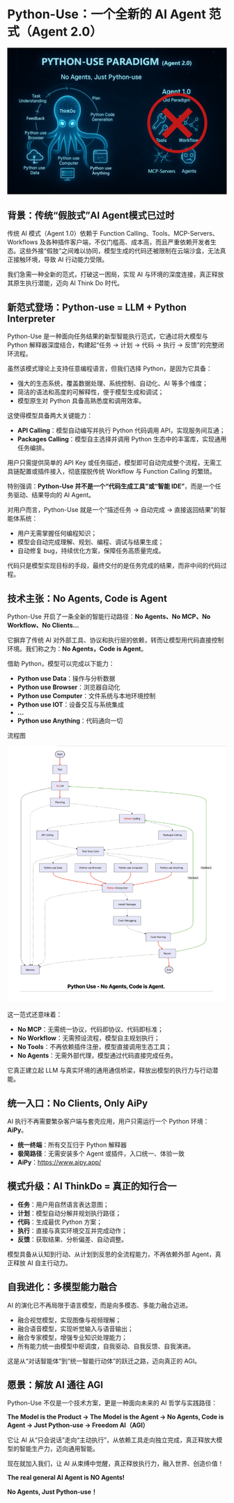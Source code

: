 # Python-Use：一个全新的 AI Agent 范式（Agent 2.0）

<img src="aipy.jpg" alt="AIPy">

## 背景：传统“假肢式”AI Agent模式已过时

传统 AI 模式（Agent 1.0）依赖于 Function Calling、Tools、MCP-Servers、Workflows 及各种插件客户端，不仅门槛高、成本高，而且严重依赖开发者生态。这些外接“假肢”之间难以协同，模型生成的代码还被限制在云端沙盒，无法真正接触环境，导致 AI 行动能力受限。

我们急需一种全新的范式，打破这一困局，实现 AI 与环境的深度连接，真正释放其原生执行潜能，迈向 AI Think Do 时代。

## 新范式登场：Python-use = LLM + Python Interpreter

Python-Use 是一种面向任务结果的新型智能执行范式，它通过将大模型与 Python 解释器深度结合，构建起“任务 → 计划 → 代码 → 执行 → 反馈”的完整闭环流程。

虽然该模式理论上支持任意编程语言，但我们选择 Python，是因为它具备：

- 强大的生态系统，覆盖数据处理、系统控制、自动化、AI 等多个维度；
- 简洁的语法和高度的可解释性，便于模型生成和调试；
- 模型原生对 Python 具备高熟悉度和调用效率。

这使得模型具备两大关键能力：

- **API Calling**：模型自动编写并执行 Python 代码调用 API，实现服务间互通；
- **Packages Calling**：模型自主选择并调用 Python 生态中的丰富库，实现通用任务编排。

用户只需提供简单的 API Key 或任务描述，模型即可自动完成整个流程，无需工具链配置或插件接入，彻底摆脱传统 Workflow 与 Function Calling 的繁琐。

特别强调：**Python-Use 并不是一个“代码生成工具”或“智能 IDE”**，而是一个任务驱动、结果导向的 AI Agent。

对用户而言，Python-Use 就是一个“描述任务 → 自动完成 → 直接返回结果”的智能体系统：

- 用户无需掌握任何编程知识；
- 模型会自动完成理解、规划、编程、调试与结果生成；
- 自动修复 bug，持续优化方案，保障任务高质量完成。

代码只是模型实现目标的手段，最终交付的是任务完成的结果，而非中间的代码过程。

## 技术主张：No Agents, Code is Agent

Python-Use 开启了一条全新的智能行动路径：**No Agents、No MCP、No Workflow、No Clients...**

它摒弃了传统 AI 对外部工具、协议和执行层的依赖，转而让模型用代码直接控制环境。我们称之为：**No Agents，Code is Agent**。

借助 Python，模型可以完成以下能力：

- **Python use Data**：操作与分析数据
- **Python use Browser**：浏览器自动化
- **Python use Computer**：文件系统与本地环境控制
- **Python use IOT**：设备交互与系统集成
- **...**
- **Python use Anything**：代码通向一切

流程图

![流程图](python-use-wf.png)

这一范式还意味着：

- **No MCP**：无需统一协议，代码即协议、代码即标准；
- **No Workflow**：无需预设流程，模型自主规划执行；
- **No Tools**：不再依赖插件注册，模型直接调用生态工具；
- **No Agents**：无需外部代理，模型通过代码直接完成任务。

它真正建立起 LLM 与真实环境的通用通信桥梁，释放出模型的执行力与行动潜能。

## 统一入口：No Clients, Only AiPy

AI 执行不再需要繁杂客户端与套壳应用，用户只需运行一个 Python 环境：**AiPy**。

- **统一终端**：所有交互归于 Python 解释器
- **极简路径**：无需安装多个 Agent 或插件，入口统一、体验一致
- **AiPy**：https://www.aipy.app/

## 模式升级：AI ThinkDo = 真正的知行合一

- **任务**：用户用自然语言表达意图；
- **计划**：模型自动分解并规划执行路径；
- **代码**：生成最优 Python 方案；
- **执行**：直接与真实环境交互并完成动作；
- **反馈**：获取结果、分析偏差、自动调整。

模型具备从认知到行动、从计划到反思的全流程能力，不再依赖外部 Agent，真正释放 AI 自主行动力。

## 自我进化：多模型能力融合

AI 的演化已不再局限于语言模型，而是向多模态、多能力融合迈进。

- 融合视觉模型，实现图像与视频理解；
- 融合语音模型，实现听觉输入与语音输出；
- 融合专家模型，增强专业知识处理能力；
- 所有能力统一由模型中枢调度，自我驱动、自我反馈、自我演进。

这是从“对话智能体”到“统一智能行动体”的跃迁之路，迈向真正的 AGI。

## 愿景：解放 AI 通往 AGI

Python-Use 不仅是一个技术方案，更是一种面向未来的 AI 哲学与实践路径：

**The Model is the Product → The Model is the Agent → No Agents, Code is Agent → Just Python-use → Freedom AI（AGI）**

它让 AI 从“只会说话”走向“主动执行”，从依赖工具走向独立完成，真正释放大模型的智能生产力，迈向通用智能。

现在就加入我们，让 AI 从束缚中觉醒，真正释放执行力，融入世界、创造价值！

**The real general AI Agent is NO Agents!** 

**No Agents, Just Python-use！**
